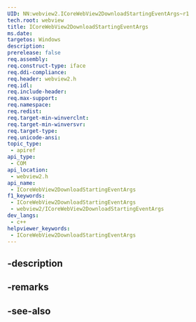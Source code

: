 ```yaml
---
UID: NN:webview2.ICoreWebView2DownloadStartingEventArgs~r1
tech.root: webview
title: ICoreWebView2DownloadStartingEventArgs
ms.date: 
targetos: Windows
description: 
prerelease: false
req.assembly: 
req.construct-type: iface
req.ddi-compliance: 
req.header: webview2.h
req.idl: 
req.include-header: 
req.max-support: 
req.namespace: 
req.redist: 
req.target-min-winverclnt: 
req.target-min-winversvr: 
req.target-type: 
req.unicode-ansi: 
topic_type:
 - apiref
api_type:
 - COM
api_location:
 - webview2.h
api_name:
 - ICoreWebView2DownloadStartingEventArgs
f1_keywords:
 - ICoreWebView2DownloadStartingEventArgs
 - webview2/ICoreWebView2DownloadStartingEventArgs
dev_langs:
 - c++
helpviewer_keywords:
 - ICoreWebView2DownloadStartingEventArgs
---
```


## -description

## -remarks

## -see-also

